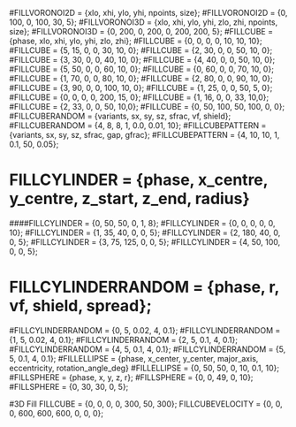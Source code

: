 #FILLVORONOI2D = {xlo, xhi, ylo, yhi, npoints, size};
#FILLVORONOI2D = {0, 100, 0, 100, 30, 5};
#FILLVORONOI3D = {xlo, xhi, ylo, yhi, zlo, zhi, npoints, size};
#FILLVORONOI3D = {0, 200, 0, 200, 0, 200, 200, 5};
#FILLCUBE = {phase, xlo, xhi, ylo, yhi, zlo, zhi};
#FILLCUBE = {0, 0, 0, 0, 10, 10, 10};
#FILLCUBE = {5, 15, 0, 0, 30, 10, 0};
#FILLCUBE = {2, 30, 0, 0, 50, 10, 0};
#FILLCUBE = {3, 30, 0, 0, 40, 10, 0};
#FILLCUBE = {4, 40, 0, 0, 50, 10, 0};
#FILLCUBE = {5, 50, 0, 0, 60, 10, 0};
#FILLCUBE = {0, 60, 0, 0, 70, 10, 0};
#FILLCUBE = {1, 70, 0, 0, 80, 10, 0};
#FILLCUBE = {2, 80, 0, 0, 90, 10, 0};
#FILLCUBE = {3, 90, 0, 0, 100, 10, 0};
#FILLCUBE = {1, 25, 0, 0, 50, 5, 0};
#FILLCUBE = {0, 0, 0, 0, 200, 15, 0};
#FILLCUBE = {1, 16, 0, 0, 33, 10,0};
#FILLCUBE = {2, 33, 0, 0, 50, 10,0};
#FILLCUBE = {0, 50, 100, 50, 100, 0, 0};
#FILLCUBERANDOM = {variants, sx, sy, sz, sfrac, vf, shield};
#FILLCUBERANDOM = {4, 8, 8, 1, 0.0, 0.01, 10};
#FILLCUBEPATTERN = {variants, sx, sy, sz, sfrac, gap, gfrac};
#FILLCUBEPATTERN = {4, 10, 10, 1, 0.1, 50, 0.05};
# FILLCYLINDER = {phase, x_centre, y_centre, z_start, z_end, radius}
####FILLCYLINDER = {0, 50, 50, 0, 1, 8};
#FILLCYLINDER = {0, 0, 0, 0, 0, 10};
#FILLCYLINDER = {1, 35, 40, 0, 0, 5};
#FILLCYLINDER = {2, 180, 40, 0, 0, 5};
#FILLCYLINDER = {3, 75, 125, 0, 0, 5};
#FILLCYLINDER = {4, 50, 100, 0, 0, 5};
# FILLCYLINDERRANDOM = {phase, r, vf, shield, spread};
#FILLCYLINDERRANDOM = {0, 5, 0.02, 4, 0.1};
#FILLCYLINDERRANDOM = {1, 5, 0.02, 4, 0.1};
#FILLCYLINDERRANDOM = {2, 5, 0.1, 4, 0.1};
#FILLCYLINDERRANDOM = {4, 5, 0.1, 4, 0.1};
#FILLCYLINDERRANDOM = {5, 5, 0.1, 4, 0.1};
#FILLELLIPSE = {phase, x_center, y_center, major_axis, eccentricity, rotation_angle_deg}
#FILLELLIPSE = {0, 50, 50, 0, 10, 0.1, 10};
#FILLSPHERE = {phase, x, y, z, r};
#FILLSPHERE = {0, 0, 49, 0, 10};
#FILLSPHERE = {0, 30, 30, 0, 5};

#3D Fill
FILLCUBE = {0, 0, 0, 0, 300, 50, 300};
FILLCUBEVELOCITY = {0, 0, 0, 600, 600, 600, 0, 0, 0};

